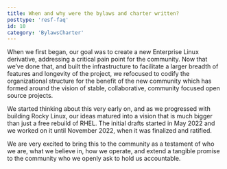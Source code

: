 ```yaml
---
title: When and why were the bylaws and charter written?
posttype: 'resf-faq'
id: 10
category: 'BylawsCharter'
---
```


When we first began, our goal was to create a new Enterprise Linux derivative, addressing a critical pain point for the community. Now that we’ve done that, and built the infrastructure to facilitate a larger breadth of features and longevity of the project, we refocused to codify the organizational structure for the benefit of the new community which has formed around the vision of stable, collaborative, community focused open source projects.

We started thinking about this very early on, and as we progressed with building Rocky Linux, our ideas matured into a vision that is much bigger than just a free rebuild of RHEL. The initial drafts started in May 2022 and we worked on it until November 2022, when it was finalized and ratified.

We are very excited to bring this to the community as a testament of who we are, what we believe in, how we operate, and extend a tangible promise to the community who we openly ask to hold us accountable.